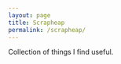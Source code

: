 ```yaml
---
layout: page
title: Scrapheap
permalink: /scrapheap/
---
```


Collection of things I find useful.
<br><br>



